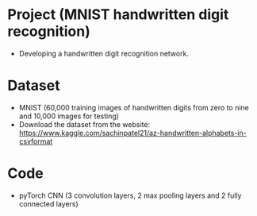 # Project (MNIST handwritten digit recognition)
- Developing a handwritten digit recognition network.

# Dataset
- MNIST (60,000 training images of handwritten digits from zero to nine and 10,000 images for testing)
- Download the dataset from the website: https://www.kaggle.com/sachinpatel21/az-handwritten-alphabets-in-csvformat 

# Code
- pyTorch CNN (3 convolution layers, 2 max pooling layers and 2 fully connected layers)
